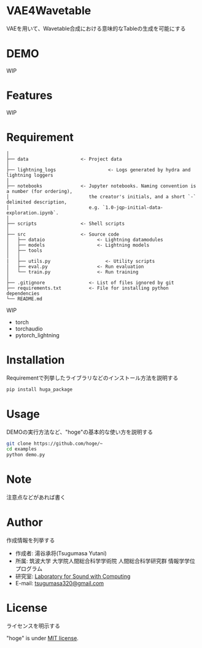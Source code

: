 # VAE4Wavetable

VAEを用いて、Wavetable合成における意味的なTableの生成を可能にする

# DEMO

WIP

# Features

WIP

# Requirement


```
│
├── data                   <- Project data
│
├── lightning_logs                   <- Logs generated by hydra and lightning loggers
│
├── notebooks              <- Jupyter notebooks. Naming convention is a number (for ordering),
│                             the creator's initials, and a short `-` delimited description,
│                             e.g. `1.0-jqp-initial-data-exploration.ipynb`.
│
├── scripts                <- Shell scripts
│
├── src                    <- Source code
│   ├── dataio                   <- Lightning datamodules
│   ├── models                   <- Lightning models
│   ├── tools
│   │
|   ├── utils.py                    <- Utility scripts
│   ├── eval.py                  <- Run evaluation
│   └── train.py                 <- Run training
│
├── .gitignore                <- List of files ignored by git
├── requirements.txt          <- File for installing python dependencies
└── README.md
```



WIP
* torch
* torchaudio
* pytorch_lightning

# Installation

Requirementで列挙したライブラリなどのインストール方法を説明する

```bash
pip install huga_package
```

# Usage

DEMOの実行方法など、"hoge"の基本的な使い方を説明する

```bash
git clone https://github.com/hoge/~
cd examples
python demo.py
```

# Note

注意点などがあれば書く

# Author

作成情報を列挙する

* 作成者: 湯谷承将(Tsugumasa Yutani)
* 所属: 筑波大学 大学院人間総合科学学術院 人間総合科学研究群 情報学学位プログラム
* 研究室: [Laboratory for Sound with Computing](https://lspc.slis.tsukuba.ac.jp/)
* E-mail: tsugumasa320@gmail.com

# License
ライセンスを明示する

"hoge" is under [MIT license](https://en.wikipedia.org/wiki/MIT_License).
